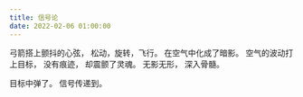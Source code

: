 ```yaml
---
title: 信号论
date: 2022-02-06 01:00:00
---
```


弓箭搭上颤抖的心弦，
松动，旋转，飞行。
在空气中化成了暗影。
空气的波动打上目标，
没有痕迹，
却震颤了灵魂。
无影无形，
深入骨髓。

目标中弹了。
信号传递到。
